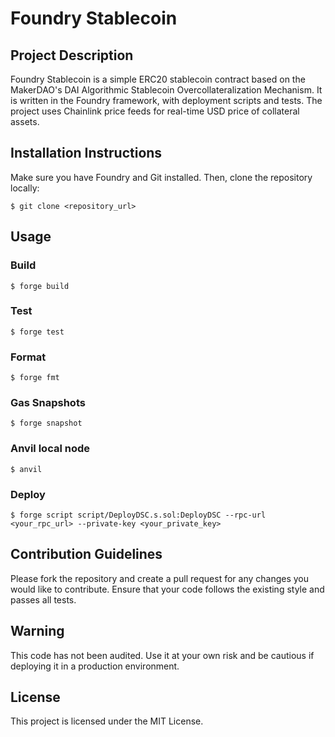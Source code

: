 # Foundry Stablecoin

## Project Description
Foundry Stablecoin is a simple ERC20 stablecoin contract based on the MakerDAO's DAI Algorithmic Stablecoin Overcollateralization Mechanism. It is written in the Foundry framework, with deployment scripts and tests. The project uses Chainlink price feeds for real-time USD price of collateral assets.

## Installation Instructions
Make sure you have Foundry and Git installed. Then, clone the repository locally:

```shell
$ git clone <repository_url>
```

## Usage

### Build

```shell
$ forge build
```

### Test

```shell
$ forge test
```

### Format

```shell
$ forge fmt
```

### Gas Snapshots

```shell
$ forge snapshot
```

### Anvil local node

```shell
$ anvil
```

### Deploy

```shell
$ forge script script/DeployDSC.s.sol:DeployDSC --rpc-url <your_rpc_url> --private-key <your_private_key>
```

## Contribution Guidelines
Please fork the repository and create a pull request for any changes you would like to contribute. Ensure that your code follows the existing style and passes all tests.

## Warning
This code has not been audited. Use it at your own risk and be cautious if deploying it in a production environment.

## License
This project is licensed under the MIT License.